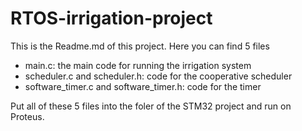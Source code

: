 # RTOS-irrigation-project

This is the Readme.md of this project. Here you can find 5 files
- main.c: the main code for running the irrigation system
- scheduler.c and scheduler.h: code for the cooperative scheduler
- software_timer.c and software_timer.h: code for the timer

Put all of these 5 files into the foler of the STM32 project and run on Proteus.
